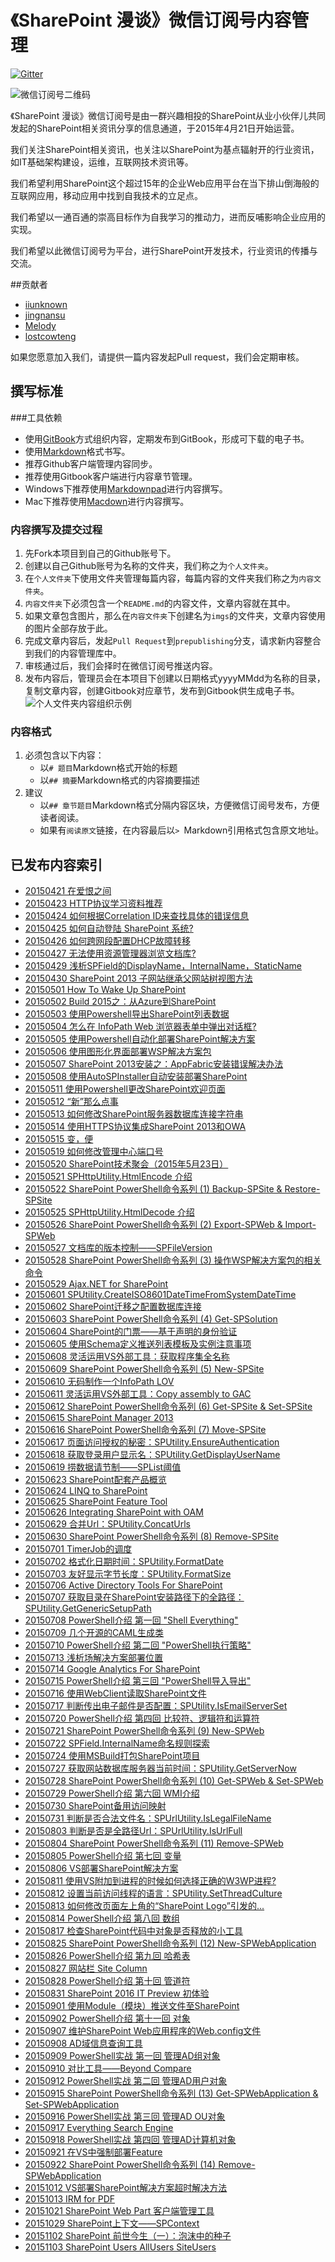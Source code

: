 # 《SharePoint 漫谈》微信订阅号内容管理

[![Gitter](https://badges.gitter.im/Join%20Chat.svg)](https://gitter.im/iiunknown/sharepoint.ramble.wechat?utm_source=badge&utm_medium=badge&utm_campaign=pr-badge)

![微信订阅号二维码](sharepoint.ramble.wechat.jpg)

《SharePoint 漫谈》微信订阅号是由一群兴趣相投的SharePoint从业小伙伴儿共同发起的SharePoint相关资讯分享的信息通道，于2015年4月21日开始运营。

我们关注SharePoint相关资讯，也关注以SharePoint为基点辐射开的行业资讯，如IT基础架构建设，运维，互联网技术资讯等。

我们希望利用SharePoint这个超过15年的企业Web应用平台在当下排山倒海般的互联网应用，移动应用中找到自我技术的立足点。

我们希望以一通百通的崇高目标作为自我学习的推动力，进而反哺影响企业应用的实现。

我们希望以此微信订阅号为平台，进行SharePoint开发技术，行业资讯的传播与交流。


##贡献者
* [iiunknown](https://github.com/iiunknown)
* [jingnansu](https://github.com/jingnansu)
* [Melody](https://github.com/melodytu)
* [lostcowteng](https://github.com/lostcowteng)

如果您愿意加入我们，请提供一篇内容发起Pull request，我们会定期审核。

## 撰写标准
###工具依赖
* 使用[GitBook](https://www.gitbook.com)方式组织内容，定期发布到GitBook，形成可下载的电子书。
* 使用[Markdown](https://github.com/riku/Markdown-Syntax-CN)格式书写。
* 推荐Github客户端管理内容同步。
* 推荐使用Gitbook客户端进行内容章节管理。
* Windows下推荐使用[Markdownpad](http://www.markdownpad.com/)进行内容撰写。
* Mac下推荐使用[Macdown](https://github.com/uranusjr/macdown)进行内容撰写。

### 内容撰写及提交过程
1. 先Fork本项目到自己的Github账号下。
2. 创建以自己Github账号为名称的文件夹，我们称之为`个人文件夹`。
3. 在`个人文件夹`下使用文件夹管理每篇内容，每篇内容的文件夹我们称之为`内容文件夹`。
4. `内容文件夹`下必须包含一个`README.md`的内容文件，文章内容就在其中。
5. 如果文章包含图片，那么在`内容文件夹`下创建名为`imgs`的文件夹，文章内容使用的图片全部存放于此。
6. 完成文章内容后，发起`Pull Request`到`prepublishing`分支，请求新内容整合到我们的内容管理库中。
7. 审核通过后，我们会择时在微信订阅号推送内容。
8. 发布内容后，管理员会在本项目下创建以日期格式yyyyMMdd为名称的目录，复制文章内容，创建Gitbook对应章节，发布到Gitbook供生成电子书。
![个人文件夹内容组织示例](content.png)

### 内容格式
1. 必须包含以下内容：
    * 以`# 题目`Markdown格式开始的标题
    * 以`## 摘要`Markdown格式的内容摘要描述
2. 建议
    * 以`## 章节题目`Markdown格式分隔内容区块，方便微信订阅号发布，方便读者阅读。
    * 如果有`阅读原文`链接，在内容最后以`> `Markdown引用格式包含原文地址。


## 已发布内容索引

* [20150421 在爱恨之间](20150421/README.md)
* [20150423 HTTP协议学习资料推荐](20150423/README.md)
* [20150424 如何根据Correlation ID来查找具体的错误信息](20150424/README.md)
* [20150425 如何自动登陆 SharePoint 系统?](20150425/README.md)
* [20150426 如何跨网段配置DHCP故障转移](20150426/README.md)
* [20150427 无法使用资源管理器浏览文档库?](20150427/README.md)
* [20150429 浅析SPField的DisplayName，InternalName，StaticName](20150429/README.md)
* [20150430 SharePoint 2013 子网站继承父网站树视图方法](20150430/README.md)
* [20150501 How To Wake Up SharePoint](20150501/README.md)
* [20150502 Build 2015之：从Azure到SharePoint](20150502/README.md)
* [20150503 使用Powershell导出SharePoint列表数据](20150503/README.md)
* [20150504 怎么在 InfoPath Web 浏览器表单中弹出对话框?](20150504/README.md)
* [20150505 使用Powershell自动化部署SharePoint解决方案](20150505/README.md)
* [20150506 使用图形化界面部署WSP解决方案包](20150506/README.md)
* [20150507 SharePoint 2013安装之：AppFabric安装错误解决办法](20150507/README.md)
* [20150508 使用AutoSPInstaller自动安装部署SharePoint](20150508/README.md)
* [20150511 使用Powershell更改SharePoint欢迎页面](20150509/README.md)
* [20150512 “新”那么点事](20150512/README.md)
* [20150513 如何修改SharePoint服务器数据库连接字符串](20150513/README.md)
* [20150514 使用HTTPS协议集成SharePoint 2013和OWA](20150514/README.md)
* [20150515 变，便](20150515/README.md)
* [20150519 如何修改管理中心端口号](20150519/README.md)
* [20150520 SharePoint技术聚会（2015年5月23日）](20150520/README.md)
* [20150521 SPHttpUtility.HtmlEncode 介绍](20150521/README.md)
* [20150522 SharePoint PowerShell命令系列 (1) Backup-SPSite & Restore-SPSite](20150522/README.md)
* [20150525 SPHttpUtility.HtmlDecode 介绍](20150525/README.md)
* [20150526 SharePoint PowerShell命令系列 (2) Export-SPWeb & Import-SPWeb](20150526/README.md)
* [20150527 文档库的版本控制——SPFileVersion](20150527/README.md)
* [20150528 SharePoint PowerShell命令系列 (3) 操作WSP解决方案包的相关命令](20150528/README.md)
* [20150529 Ajax.NET for SharePoint](20150529/README.md)
* [20150601 SPUtility.CreateISO8601DateTimeFromSystemDateTime](20150601/README.md)
* [20150602 SharePoint迁移之配置数据库连接](20150602/README.md)
* [20150603 SharePoint PowerShell命令系列 (4) Get-SPSolution](20150603/README.md)
* [20150604 SharePoint的门票——基于声明的身份验证](20150604/README.md)
* [20150605 使用Schema定义推送列表模板及实例注意事项](20150605/README.md)
* [20150608 灵活运用VS外部工具：获取程序集全名称](20150608/README.md)
* [20150609 SharePoint PowerShell命令系列 (5) New-SPSite](20150609/README.md)
* [20150610 无码制作一个InfoPath LOV](20150610/README.md)
* [20150611 灵活运用VS外部工具：Copy assembly to GAC](20150611/README.md)
* [20150612 SharePoint PowerShell命令系列 (6) Get-SPSite &amp; Set-SPSite](20150612/README.md)
* [20150615 SharePoint Manager 2013](20150615/README.md)
* [20150616 SharePoint PowerShell命令系列 (7) Move-SPSite](20150616/README.md)
* [20150617 页面访问授权的秘密：SPUtility.EnsureAuthentication](20150617/README.md)
* [20150618 获取登录用户显示名：SPUtility.GetDisplayUserName](20150618/README.md)
* [20150619 捞数据请节制——SPList阈值](20150619/README.md)
* [20150623 SharePoint配套产品概览](20150623/README.md)
* [20150624 LINQ to SharePoint](20150624/README.md)
* [20150625 SharePoint Feature Tool](20150625/README.md)
* [20150626 Integrating SharePoint with OAM](20150626/README.md)
* [20150629 合并Url：SPUtility.ConcatUrls](20150629/README.md)
* [20150630 SharePoint PowerShell命令系列 (8) Remove-SPSite](20150630/README.md)
* [20150701 TimerJob的调度](20150701/README.md)
* [20150702 格式化日期时间：SPUtility.FormatDate](20150702/README.md)
* [20150703 友好显示字节长度：SPUtility.FormatSize](20150703/README.md)
* [20150706 Active Directory Tools For SharePoint](20150706/README.md)
* [20150707 获取目录在SharePoint安装路径下的全路径：SPUtility.GetGenericSetupPath](20150707/README.md)
* [20150708 PowerShell介绍 第一回 "Shell Everything"](20150708/README.md)
* [20150709 几个开源的CAML生成类](20150709/README.md)
* [20150710 PowerShell介绍 第二回 "PowerShell执行策略"](20150710/README.md)
* [20150713 浅析场解决方案部署位置](20150713/README.md)
* [20150714 Google Analytics For SharePoint](20150714/README.md)
* [20150715 PowerShell介绍 第三回 "PowerShell导入导出"](20150715/README.md)
* [20150716 使用WebClient读取SharePoint文件](20150716/README.md)
* [20150717 判断传出电子邮件是否配置：SPUtility.IsEmailServerSet](20150717/README.md)
* [20150720 PowerShell介绍 第四回 比较符、逻辑符和运算符](20150720/README.md)
* [20150721 SharePoint PowerShell命令系列 (9) New-SPWeb](20150721/README.md)
* [20150722 SPField.InternalName命名规则探索](20150722/README.md)
* [20150724 使用MSBuild打包SharePoint项目](20150724/README.md)
* [20150727 获取网站数据库服务器当前时间：SPUtility.GetServerNow](20150727/README.md)
* [20150728 SharePoint PowerShell命令系列 (10) Get-SPWeb & Set-SPWeb](20150728/README.md)
* [20150729 PowerShell介绍 第六回 WMI介绍](20150729/README.md)
* [20150730 SharePoint备用访问映射](20150730/README.md)
* [20150731 判断是否合法文件名：SPUrlUtility.IsLegalFileName](20150730/README.md)
* [20150803 判断是否是全路径Url：SPUrlUtility.IsUrlFull](20150803/README.md)
* [20150804 SharePoint PowerShell命令系列 (11) Remove-SPWeb](20150804/README.md)
* [20150805 PowerShell介绍 第七回 变量](20150805/README.md)
* [20150806 VS部署SharePoint解决方案](20150806/README.md)
* [20150811 使用VS附加到进程的时候如何选择正确的W3WP进程?](20150811/README.md)
* [20150812 设置当前访问线程的语言：SPUtility.SetThreadCulture](20150812/README.md)
* [20150813 如何修改页面左上角的“SharePoint Logo”引发的...](20150813/README.md)
* [20150814 PowerShell介绍 第八回 数组](20150814/README.md)
* [20150817 检查SharePoint代码中对象是否释放的小工具](20150817/README.md)
* [20150825 SharePoint PowerShell命令系列 (12) New-SPWebApplication](20150825/README.md)
* [20150826 PowerShell介绍 第九回 哈希表](20150826/README.md)
* [20150827 网站栏 Site Column](20150827/README.md)
* [20150828 PowerShell介绍 第十回 管道符](20150828/README.md)
* [20150831 SharePoint 2016 IT Preview 初体验](20150831/README.md)
* [20150901 使用Module（模块）推送文件至SharePoint](20150901/README.md)
* [20150902 PowerShell介绍 第十一回 对象](20150902/README.md)
* [20150907 维护SharePoint Web应用程序的Web.config文件](20150907/README.md)
* [20150908 AD域信息查询工具](20150908/README.md)
* [20150909 PowerShell实战 第一回 管理AD组对象](20150909/README.md)
* [20150910 对比工具——Beyond Compare](20150910/README.md)
* [20150912 PowerShell实战 第二回 管理AD用户对象](20150912/README.md)
* [20150915 SharePoint PowerShell命令系列 (13) Get-SPWebApplication & Set-SPWebApplication](20150915/README.md)
* [20150916 PowerShell实战 第三回 管理AD OU对象](20150916/README.md)
* [20150917 Everything Search Engine](20150917/README.md)
* [20150918 PowerShell实战 第四回 管理AD计算机对象](20150918/README.md)
* [20150921 在VS中强制部署Feature](20150921/README.md)
* [20150922 SharePoint PowerShell命令系列 (14) Remove-SPWebApplication](20150922/README.md)
* [20151012 VS部署SharePoint解决方案超时解决方法](20151012/README.md)
* [20151013 IRM for PDF](20151013/README.md)
* [20151021 SharePoint Web Part 客户端管理工具](20151021/README.md)
* [20151029 SharePoint上下文——SPContext](20151029/README.md)
* [20151102 SharePoint 前世今生（一）：泡沫中的种子](20151102/README.md)
* [20151103 SharePoint Users AllUsers SiteUsers](20151103/README.md)
